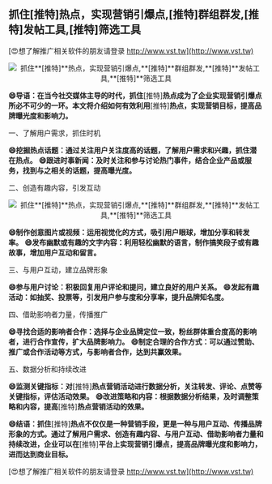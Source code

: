 ## **抓住**[推特]**热点，实现营销引爆点,**[推特]**群组群发,**[推特]**发帖工具,**[推特]**筛选工具**

[😍想了解推广相关软件的朋友请登录 http://www.vst.tw](http://www.vst.tw)

 <center><img src="https://vst.tw/MP4/tuiguang/png/2.png" alt="抓住**[推特]**热点，实现营销引爆点,**[推特]**群组群发,**[推特]**发帖工具,**[推特]**筛选工具"></center>

**😄导语：在当今社交媒体主导的时代，抓住**[推特]**热点成为了企业实现营销引爆点所必不可少的一环。本文将介绍如何有效利用**[推特]**热点，实现营销目标，提高品牌曝光度和影响力。**

一、了解用户需求，抓住时机

**😄挖掘热点话题：通过关注用户关注度高的话题，了解用户需求和兴趣，抓住潜在热点。**
**😄跟进时事新闻：及时关注和参与讨论热门事件，结合企业产品或服务，找到与之相关的话题，提高曝光度。**

二、创造有趣内容，引发互动

 <center><img src="https://vst.tw/MP4/tuiguang/png/2.png" alt="抓住**[推特]**热点，实现营销引爆点,**[推特]**群组群发,**[推特]**发帖工具,**[推特]**筛选工具"></center>

**😄制作创意图片或视频：运用视觉化的方式，吸引用户眼球，增加分享和转发率。**
**😄发布幽默或有趣的文字内容：利用轻松幽默的语言，制作搞笑段子或有趣故事，增加用户互动和留言。**

三、与用户互动，建立品牌形象

**😄参与用户讨论：积极回复用户评论和提问，建立良好的用户关系。**
**😄发起有趣活动：如抽奖、投票等，引发用户参与度和分享率，提升品牌知名度。**

四、借助影响者力量，传播推广

**😄寻找合适的影响者合作：选择与企业品牌定位一致，粉丝群体重合度高的影响者，进行合作宣传，扩大品牌影响力。**
**😄制定合理的合作方式：可以通过赞助、推广或合作活动等方式，与影响者合作，达到共赢效果。**

五、数据分析和持续改进

**😄监测关键指标：对**[推特]**热点营销活动进行数据分析，关注转发、评论、点赞等关键指标，评估活动效果。**
**😄改进策略和内容：根据数据分析结果，及时调整策略和内容，提高**[推特]**热点营销活动的效果。**

**😄结语：抓住**[推特]**热点不仅仅是一种营销手段，更是一种与用户互动、传播品牌形象的方式。通过了解用户需求、创造有趣内容、与用户互动、借助影响者力量和持续改进，企业可以在**[推特]**平台上实现营销引爆点，提高品牌曝光度和影响力，进而达到商业目标。**

[😍想了解推广相关软件的朋友请登录 http://www.vst.tw](http://www.vst.tw)



